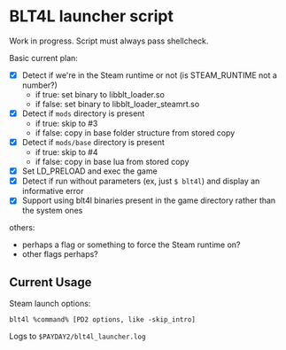 # BLT4L launcher script
Work in progress. Script must always pass shellcheck.

Basic current plan:

* [x] Detect if we're in the Steam runtime or not (is STEAM_RUNTIME not a number?)
    * if true: set binary to libblt_loader.so
    * if false: set binary to libblt_loader_steamrt.so
* [x] Detect if `mods` directory is present
    * if true: skip to #3
    * if false: copy in base folder structure from stored copy
* [x] Detect if `mods/base` directory is present
    * if true: skip to #4
    * if false: copy in base lua from stored copy
* [x] Set LD_PRELOAD and exec the game
* [x] Detect if run without parameters (ex, just `$ blt4l`) and display an informative error
* [x] Support using blt4l binaries present in the game directory rather than the system ones

others:

* perhaps a flag or something to force the Steam runtime on?
* other flags perhaps?

## Current Usage
Steam launch options:

`blt4l %command% [PD2 options, like -skip_intro]`

Logs to `$PAYDAY2/blt4l_launcher.log`
